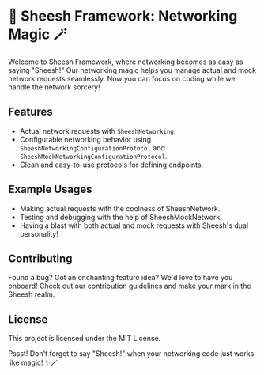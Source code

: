 # 🚀 Sheesh Framework: Networking Magic 🪄

Welcome to Sheesh Framework, where networking becomes as easy as saying "Sheesh!" Our networking magic helps you manage actual and mock network requests seamlessly. Now you can focus on coding while we handle the network sorcery!

## Features

- Actual network requests with `SheeshNetworking`.
- Configurable networking behavior using `SheeshNetworkingConfigurationProtocol` and `SheeshMockNetworkingConfigurationProtocol`.
- Clean and easy-to-use protocols for defining endpoints.

## Example Usages

- Making actual requests with the coolness of SheeshNetwork.
- Testing and debugging with the help of SheeshMockNetwork.
- Having a blast with both actual and mock requests with Sheesh's dual personality!

## Contributing

Found a bug? Got an enchanting feature idea? We'd love to have you onboard! Check out our contribution guidelines and make your mark in the Sheesh realm.

## License

This project is licensed under the MIT License.


Pssst! Don't forget to say "Sheesh!" when your networking code just works like magic! ✨🪄
